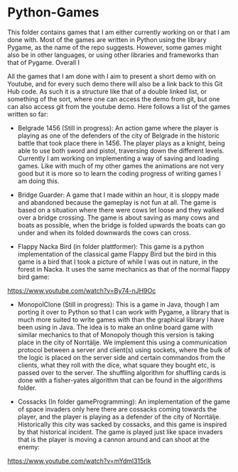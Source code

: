 # Python-Games
This folder contains games that I am either currently working on or that I am done with. Most of the games are written in Python using the library Pygame, as the name of the repo suggests. However, some games might also be in other languages, or using other libraries and frameworks than that of Pygame. Overall I 

All the games that I am done with I aim to present a short demo with on Youtube, and for every such demo there will also be a link back to this Git Hub code. As such it is a structure like that of a double linked list, or something of the sort, where one can access the demo from git, but one can also access git from the youtube demo. Here follows a list of the games written so far:

- Belgrade 1456 (Still in progress): An action game where the player is playing as one of the defenders of the city of Belgrade in the historic battle that took place there in 1456. The player plays as a knight, being able to use both sword and pistol, traversing down the different levels. Currently I am working on implementing a way of saving and loading games. Like with much of my other games the animations are not very good but it is more so to learn the coding progress of writing games I am doing this. 

- Bridge Guarder: A game that I made within an hour, it is sloppy made and abandoned because the gameplay is not fun at all. The game is based on a situation where there were cows let loose and they walked over a bridge crossing. The game is about saving as many cows and boats as possible, when the bridge is folded upwards the boats can go under and when its folded downwards the cows can cross. 

- Flappy Nacka Bird (in folder plattformer): This game is a python implementation of the classical game Flappy Bird but the bird in this game is a bird that I took a picture of while I was out in nature, in the forest in Nacka. It uses the same mechanics as that of the normal flappy bird game:

https://www.youtube.com/watch?v=By74-nJH9Oc

- MonopolClone (Still in progress): This is a game in Java, though I am porting it over to Python so that I can work with Pygame, a library that is much more suited to write games with than the graphical library I have been using in Java. The idea is to make an online board game with similar mechanics to that of Monopoly though this version is taking place in the city of Norrtälje. We implement this using a communication protocol between a server and client(s) using sockets, where the bulk of the logic is placed on the server side and certain commandos from the clients, what they roll with the dice, what square they bought etc, is passed over to the server. The shuffling algorithm for shuffling cards is done with a fisher-yates algorithm that can be found in the algorithms folder.

- Cossacks (In folder gameProgramming): An implementation of the game of space invaders only here there are cossacks coming towards the player, and the player is playing as a defender of the city of Norrtälje. Historically this city was sacked by cossacks, and this game is inspired by that historical incident. The game is played just like space invaders that is the player is moving a cannon around and can shoot at the enemy:

https://www.youtube.com/watch?v=mYdml315rlk 

